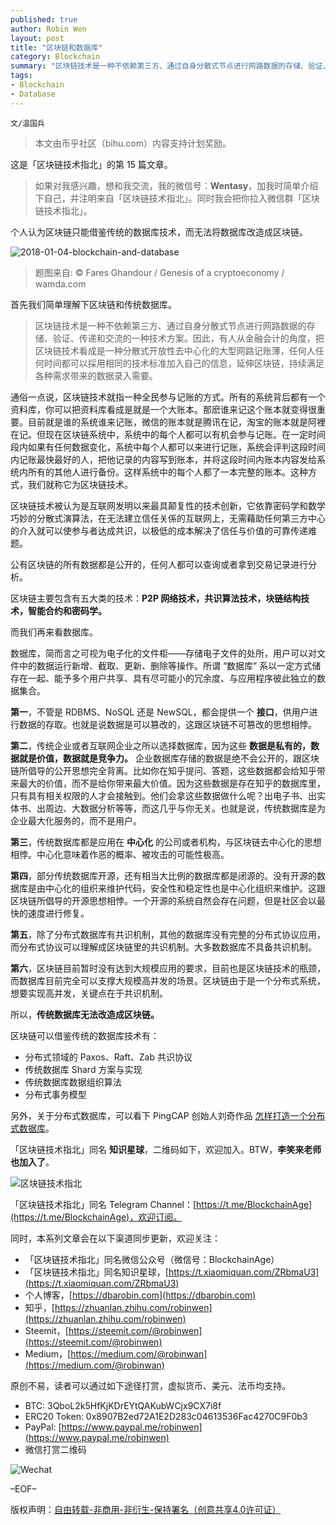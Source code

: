 ```yaml
---
published: true
author: Robin Wen
layout: post
title: "区块链和数据库"
category: Blockchain
summary: "区块链技术是一种不依赖第三方、通过自身分散式节点进行网路数据的存储、验证、传递和交流的一种技术方案。因此，有人从金融会计的角度，把区块链技术看成是一种分散式开放性去中心化的大型网路记账薄，任何人任何时间都可以採用相同的技术标准加入自己的信息，延伸区块链，持续满足各种需求带来的数据录入需要。数据库，简而言之可视为电子化的文件柜——存储电子文件的处所，用户可以对文件中的数据运行新增、截取、更新、删除等操作。所谓 “数据库” 系以一定方式储存在一起、能予多个用户共享、具有尽可能小的冗余度、与应用程序彼此独立的数据集合。传统数据库无法改造成区块链。区块链可以借鉴传统的数据库技术有：分布式领域的 Paxos、Raft、Zab 共识协议、传统数据库 Shard 方案与实现、传统数据库数据组织算法、分布式事务模型。"
tags:
- Blockchain
- Database
---
```


`文/温国兵`

> 本文由币乎社区（bihu.com）内容支持计划奖励。

这是「区块链技术指北」的第 15 篇文章。

> 如果对我感兴趣，想和我交流，我的微信号：**Wentasy**，加我时简单介绍下自己，并注明来自「区块链技术指北」。同时我会把你拉入微信群「区块链技术指北」。

个人认为区块链只能借鉴传统的数据库技术，而无法将数据库改造成区块链。

![2018-01-04-blockchain-and-database](https://i.imgur.com/lOS8SzA.jpg)

> 题图来自: © Fares Ghandour / Genesis of a cryptoeconomy / wamda.com

首先我们简单理解下区块链和传统数据库。

> 区块链技术是一种不依赖第三方、通过自身分散式节点进行网路数据的存储、验证、传递和交流的一种技术方案。因此，有人从金融会计的角度，把区块链技术看成是一种分散式开放性去中心化的大型网路记账薄，任何人任何时间都可以採用相同的技术标准加入自己的信息，延伸区块链，持续满足各种需求带来的数据录入需要。

通俗一点说，区块链技术就指一种全民参与记账的方式。所有的系统背后都有一个资料库，你可以把资料库看成是就是一个大账本。那麽谁来记这个账本就变得很重要。目前就是谁的系统谁来记账，微信的账本就是腾讯在记，淘宝的账本就是阿裡在记。但现在区块链系统中，系统中的每个人都可以有机会参与记账。在一定时间段内如果有任何数据变化，系统中每个人都可以来进行记账，系统会评判这段时间内记账最快最好的人，把他记录的内容写到账本，并将这段时间内账本内容发给系统内所有的其他人进行备份。这样系统中的每个人都了一本完整的账本。这种方式，我们就称它为区块链技术。

区块链技术被认为是互联网发明以来最具颠复性的技术创新，它依靠密码学和数学巧妙的分散式演算法，在无法建立信任关係的互联网上，无需藉助任何第三方中心的介入就可以使参与者达成共识，以极低的成本解决了信任与价值的可靠传递难题。

公有区块链的所有数据都是公开的，任何人都可以查询或者拿到交易记录进行分析。

区块链主要包含有五大类的技术：**P2P 网络技术，共识算法技术，块链结构技术，智能合约和密码学。**

而我们再来看数据库。

数据库，简而言之可视为电子化的文件柜——存储电子文件的处所，用户可以对文件中的数据运行新增、截取、更新、删除等操作。所谓 “数据库” 系以一定方式储存在一起、能予多个用户共享、具有尽可能小的冗余度、与应用程序彼此独立的数据集合。

**第一**，不管是 RDBMS、NoSQL 还是 NewSQL，都会提供一个 **接口**，供用户进行数据的存取。也就是说数据是可以篡改的，这跟区块链不可篡改的思想相悖。

**第二**，传统企业或者互联网企业之所以选择数据库，因为这些 **数据是私有的，数据就是价值，数据就是竞争力。** 企业数据库存储的数据是绝不会公开的，跟区块链所倡导的公开思想完全背离。比如你在知乎提问、答题，这些数据都会给知乎带来最大的价值，而不是给你带来最大价值。因为这些数据是存在知乎的数据库里，只有具有相关权限的人才会接触到。他们会拿这些数据做什么呢？出电子书、出实体书、出周边、大数据分析等等，而这几乎与你无关。也就是说，传统数据库是为企业最大化服务的，而不是用户。

**第三**，传统数据库都是应用在 **中心化** 的公司或者机构，与区块链去中心化的思想相悖。中心化意味着作恶的概率、被攻击的可能性极高。

**第四**，部分传统数据库开源，还有相当大比例的数据库都是闭源的。没有开源的数据库是由中心化的组织来维护代码，安全性和稳定性也是中心化组织来维护。这跟区块链所倡导的开源思想相悖。一个开源的系统自然会存在问题，但是社区会以最快的速度进行修复。

**第五**，除了分布式数据库有共识机制，其他的数据库没有完整的分布式协议应用，而分布式协议可以理解成区块链里的共识机制。大多数数据库不具备共识机制。

**第六**，区块链目前暂时没有达到大规模应用的要求，目前也是区块链技术的瓶颈，而数据库目前完全可以支撑大规模高并发的场景。区块链由于是一个分布式系统，想要实现高并发，关键点在于共识机制。

所以，**传统数据库无法改造成区块链。**

区块链可以借鉴传统的数据库技术有：

* 分布式领域的 Paxos、Raft、Zab 共识协议
* 传统数据库 Shard 方案与实现
* 传统数据库数据组织算法
* 分布式事务模型

另外，关于分布式数据库，可以看下 PingCAP 创始人刘奇作品 [怎样打造一个分布式数据库](http://www.infoq.com/cn/articles/how-to-build-a-distributed-database)。

「区块链技术指北」同名 **知识星球**，二维码如下，欢迎加入。BTW，**李笑来老师也加入了**。

![区块链技术指北](https://i.imgur.com/pQxlDqF.jpg)

「区块链技术指北」同名 Telegram Channel：[https://t.me/BlockchainAge](https://t.me/BlockchainAge)，欢迎订阅。

同时，本系列文章会在以下渠道同步更新，欢迎关注：

* 「区块链技术指北」同名微信公众号（微信号：BlockchainAge）
* 「区块链技术指北」同名知识星球，[https://t.xiaomiquan.com/ZRbmaU3](https://t.xiaomiquan.com/ZRbmaU3)
* 个人博客，[https://dbarobin.com](https://dbarobin.com)
* 知乎，[https://zhuanlan.zhihu.com/robinwen](https://zhuanlan.zhihu.com/robinwen)
* Steemit，[https://steemit.com/@robinwen](https://steemit.com/@robinwen)
* Medium，[https://medium.com/@robinwan](https://medium.com/@robinwan)

原创不易，读者可以通过如下途径打赏，虚拟货币、美元、法币均支持。

* BTC: 3QboL2k5HfKjKDrEYtQAKubWCjx9CX7i8f
* ERC20 Token: 0x8907B2ed72A1E2D283c04613536Fac4270C9F0b3
* PayPal: [https://www.paypal.me/robinwen](https://www.paypal.me/robinwen)
* 微信打赏二维码

![Wechat](https://i.imgur.com/SzoNl5b.jpg)

–EOF–

版权声明：[自由转载-非商用-非衍生-保持署名（创意共享4.0许可证）](http://creativecommons.org/licenses/by-nc-nd/4.0/deed.zh)